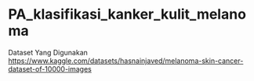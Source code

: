 # PA_klasifikasi_kanker_kulit_melanoma

Dataset Yang Digunakan
https://www.kaggle.com/datasets/hasnainjaved/melanoma-skin-cancer-dataset-of-10000-images


